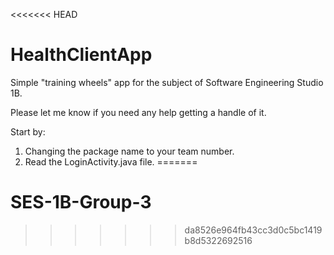 <<<<<<< HEAD
# HealthClientApp
Simple "training wheels" app for the subject of Software Engineering Studio 1B.


Please let me know if you need any help getting a handle of it.

Start by:

1) Changing the package name to your team number.
2) Read the LoginActivity.java file.
=======
# SES-1B-Group-3
>>>>>>> da8526e964fb43cc3d0c5bc1419b8d5322692516

